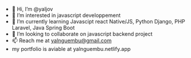 - 👋 Hi, I’m @yaljov
- 👀 I’m interested in javascript developpement
- 🌱 I’m currently learning Javascipt react Native/JS, Python Django, PHP Laravel, Java Spring Boot 
- 💞️ I’m looking to collaborate on javascript backend project
- 📫 Reach me at yalnguembu@gmail.com
- my portfolio is aviable at yalnguembu.netlify.app

<!---
yaljov/yaljov is a ✨ special ✨ repository because its `README.md` (this file) appears on your GitHub profile.
You can click the Preview link to take a look at your changes.
--->
